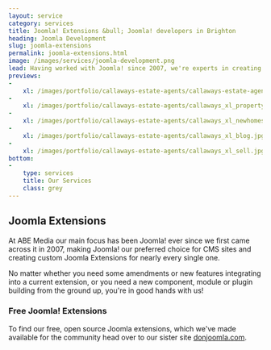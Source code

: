 ```yaml
---
layout: service
category: services
title: Joomla! Extensions &bull; Joomla! developers in Brighton
heading: Joomla Development
slug: joomla-extensions
permalink: joomla-extensions.html
image: /images/services/joomla-development.png
lead: Having worked with Joomla! since 2007, we're experts in creating innovative & easy-to-use Joomla components, modules, plugins & templates.
previews:
-
    xl: /images/portfolio/callaways-estate-agents/callaways-estate-agents-homepage_xl.jpg
-
    xl: /images/portfolio/callaways-estate-agents/callaways_xl_property.jpg
-
    xl: /images/portfolio/callaways-estate-agents/callaways_xl_newhomes.jpg
-
    xl: /images/portfolio/callaways-estate-agents/callaways_xl_blog.jpg
-
    xl: /images/portfolio/callaways-estate-agents/callaways_xl_sell.jpg
bottom:
-
    type: services
    title: Our Services
    class: grey
---
```

## Joomla Extensions

At ABE Media our main focus has been Joomla! ever since we first came across it in 2007, making Joomla! our preferred choice for CMS sites and creating custom Joomla Extensions for nearly every single one.

No matter whether you need some amendments or new features integrating into a current extension, or you need a new component, module or plugin building from the ground up, you're in good hands with us!

### Free Joomla! Extensions

To find our free, open source Joomla extensions, which we've made available for the community head over to our sister site [donjoomla.com](http://donjoomla.com).
